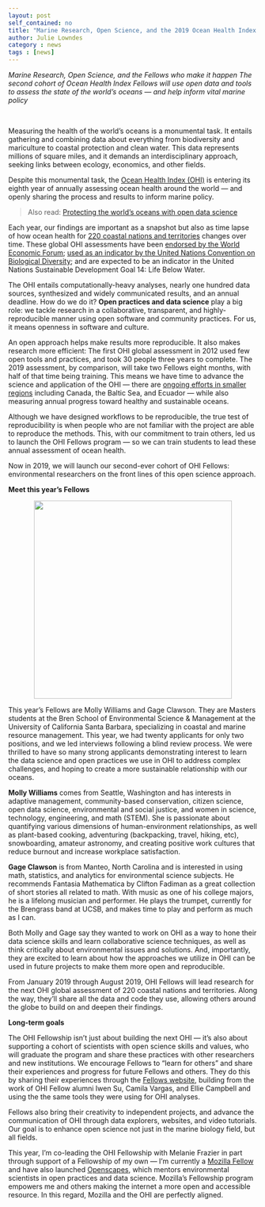 ```yaml
---
layout: post
self_contained: no
title: "Marine Research, Open Science, and the 2019 Ocean Health Index Fellows"
author: Julie Lowndes
category : news 
tags : [news]
---
```


*Marine Research, Open Science, and the Fellows who make it happen
The second cohort of Ocean Health Index Fellows will use open data and tools to assess the state of the world’s oceans — and help inform vital marine policy*


<br>

Measuring the health of the world’s oceans is a monumental task. It entails gathering and combining data about everything from biodiversity and mariculture to coastal protection and clean water. This data represents millions of square miles, and it demands an interdisciplinary approach, seeking links between ecology, economics, and other fields.

Despite this monumental task, the [Ocean Health Index (OHI)](http://ohi-science.org) is entering its eighth year of annually assessing ocean health around the world — and openly sharing the process and results to inform marine policy. 

> Also read: [Protecting the world’s oceans with open data science](https://opensource.com/article/18/12/protecting-world-oceans?sc_cid=70160000001273HAAQ) 

Each year, our findings are important as a snapshot but also as time lapse of how ocean health for [220 coastal nations and territories](http://ohi-science.org/ohi-global/scores.html) changes over time. These global OHI assessments have been [endorsed by the World Economic Forum](http://www.oceanhealthindex.org/news/World_Economic_Forum_Endorses_Ocean_Health_Index); [used as an indicator by the United Nations Convention on Biological Diversity](https://www.bipindicators.net/indicators/ocean-health-index); and are expected to be an indicator in the United Nations Sustainable Development Goal 14: Life Below Water. 

The OHI entails computationally-heavy analyses, nearly one hundred data sources, synthesized and widely communicated results, and an annual deadline. How do we do it? **Open practices and data science** play a big role: we tackle research in a collaborative, transparent, and highly-reproducible manner using open software and community practices. For us, it means openness in software and culture.

An open approach helps make results more reproducible. It also makes research more efficient: The first OHI global assessment in 2012 used few open tools and practices, and took 30 people three years to complete. The 2019 assessment, by comparison, will take two Fellows eight months, with half of that time being training. This means we have time to advance the science and application of the OHI — there are [ongoing efforts in smaller regions](http://ohi-science.org/projects/ohi-assessments/) including Canada, the Baltic Sea, and Ecuador — while also measuring annual progress toward healthy and sustainable oceans. 

Although we have designed workflows to be reproducible, the true test of reproducibility is when people who are not familiar with the project are able to reproduce the methods. This, with our commitment to train others, led us to launch the OHI Fellows program — so we can train students to lead these annual assessment of ocean health.

Now in 2019, we will launch our second-ever cohort of OHI Fellows: environmental researchers on the front lines of this open science approach. 

**Meet this year’s Fellows** 

<center>
    <img src="../assets/blog_images/fellows2019.png" width="400px">
</center>

This year’s Fellows are Molly Williams and Gage Clawson. They are Masters students at the Bren School of Environmental Science & Management at the University of California Santa Barbara, specializing in coastal and marine resource management. This year, we had twenty applicants for only two positions, and we led interviews following a blind review process. We were thrilled to have so many strong applicants demonstrating interest to learn the data science and open practices we use in OHI to address complex challenges, and hoping to create a more sustainable relationship with our oceans.

**Molly Williams** comes from Seattle, Washington and has interests in adaptive management, community-based conservation, citizen science, open data science, environmental and social justice, and women in science, technology, engineering, and math (STEM). She is passionate about quantifying various dimensions of human-environment relationships, as well as plant-based cooking, adventuring (backpacking, travel, hiking, etc), snowboarding, amateur astronomy, and creating positive work cultures that reduce burnout and increase workplace satisfaction. 

**Gage Clawson** is from Manteo, North Carolina and is interested in using math, statistics, and analytics for environmental science subjects. He recommends Fantasia Mathematica by Clifton Fadiman as a great collection of short stories all related to math. With music as one of his college majors, he is a lifelong musician and performer. He plays the trumpet, currently for the Brengrass band at UCSB, and makes time to play and perform as much as I can. 

Both Molly and Gage say they wanted to work on OHI as a way to hone their data science skills and learn collaborative science techniques, as well as think critically about environmental issues and solutions. And, importantly, they are excited to learn about how the approaches we utilize in OHI can be used in future projects to make them more open and reproducible. 

From January 2019 through August 2019, OHI Fellows will lead research for the next OHI global assessment of 220 coastal nations and territories. Along the way, they’ll share all the data and code they use, allowing others around the globe to build on and deepen their findings. 


**Long-term goals**  
  
The OHI Fellowship isn’t just about building the next OHI — it’s also about supporting a cohort of scientists with open science skills and values, who will graduate the program and share these practices with other researchers and new institutions. We encourage Fellows to “learn for others” and share their experiences and progress for future Fellows and others. They do this by sharing their experiences through the [Fellows website](http://ohi-science.org/globalfellows/), building from the work of OHI Fellow alumni Iwen Su, Camila Vargas, and Ellie Campbell and using the the same tools they were using for OHI analyses. 

Fellows also bring their creativity to independent projects, and advance the communication of OHI through data explorers, websites, and video tutorials. Our goal is to enhance open science not just in the marine biology field, but all fields. 

This year, I’m co-leading the OHI Fellowship with Melanie Frazier in part through support of a Fellowship of my own — I’m currently a [Mozilla Fellow](https://blog.mozilla.org/blog/2018/08/21/mozilla-announces-25-new-fellows-in-openness-science-and-tech-policy/) and have also launched [Openscapes](https://medium.com/read-write-participate/introducing-openscapes-2cf8ed3b69d2), which mentors environmental scientists in open practices and data science. Mozilla’s Fellowship program empowers me and others making the internet a more open and accessible resource. In this regard, Mozilla and the OHI are perfectly aligned. 

